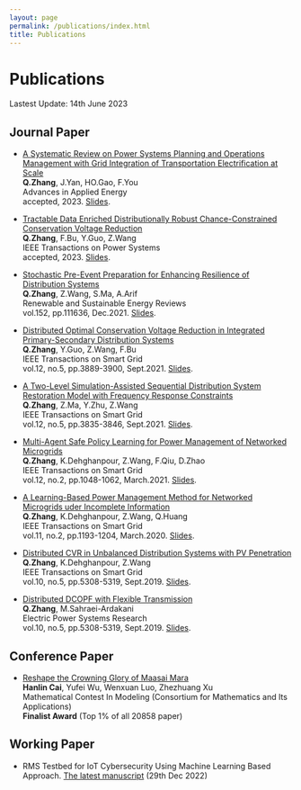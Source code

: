 ```yaml
---
layout: page
permalink: /publications/index.html
title: Publications
---
```


# Publications

Lastest Update: 14th June 2023

## Journal Paper
- [A Systematic Review on Power Systems Planning and Operations Management with Grid Integration of Transportation Electrification at Scale](https://QZZ2023.github.io/mypaper/ADAPEN_EV_1.pdf)<br>**Q.Zhang**, J.Yan, HO.Gao, F.You<br>Advances in Applied Energy<br>accepted, 2023. [Slides](https://caihanlin.com/mypaper/slides/2023-ICAROB-Pre.pdf).

- [Tractable Data Enriched Distributionally Robust Chance-Constrained Conservation Voltage Reduction](https://QZZ2023.github.io/mypaper/TPWRS_CVR_3.pdf)<br>**Q.Zhang**, F.Bu, Y.Guo, Z.Wang<br>IEEE Transactions on Power Systems<br>accepted, 2023. [Slides](https://caihanlin.com/mypaper/slides/2023-ICAROB-Pre.pdf).

- [Stochastic Pre-Event Preparation for Enhancing Resilience of Distribution Systems](https://QZZ2023.github.io/mypaper/RSER_RES_1.pdf)<br>**Q.Zhang**, Z.Wang, S.Ma, A.Arif<br>Renewable and Sustainable Energy Reviews<br>vol.152, pp.111636, Dec.2021. [Slides](https://caihanlin.com/mypaper/slides/2023-ICAROB-Pre.pdf).

- [Distributed Optimal Conservation Voltage Reduction in Integrated Primary-Secondary Distribution Systems](https://QZZ2023.github.io/mypaper/TSG_CVR_2.pdf)<br>**Q.Zhang**, Y.Guo, Z.Wang, F.Bu<br>IEEE Transactions on Smart Grid<br>vol.12, no.5, pp.3889-3900, Sept.2021. [Slides](https://caihanlin.com/mypaper/slides/2023-ICAROB-Pre.pdf).

- [A Two-Level Simulation-Assisted Sequential Distribution System Restoration Model with Frequency Response Constraints](https://QZZ2023.github.io/mypaper/TSG_RES_2.pdf)<br>**Q.Zhang**, Z.Ma, Y.Zhu, Z.Wang<br>IEEE Transactions on Smart Grid<br>vol.12, no.5, pp.3835-3846, Sept.2021. [Slides](https://caihanlin.com/mypaper/slides/2023-ICAROB-Pre.pdf).

- [Multi-Agent Safe Policy Learning for Power Management of Networked Microgrids](https://QZZ2023.github.io/mypaper/TSG_RL_2.pdf)<br>**Q.Zhang**, K.Dehghanpour, Z.Wang, F.Qiu, D.Zhao<br>IEEE Transactions on Smart Grid<br>vol.12, no.2, pp.1048-1062, March.2021. [Slides](https://caihanlin.com/mypaper/slides/2023-ICAROB-Pre.pdf).

- [A Learning-Based Power Management Method for Networked Microgrids uder Incomplete Information](https://QZZ2023.github.io/mypaper/TSG_RL_1.pdf)<br>**Q.Zhang**, K.Dehghanpour, Z.Wang, Q.Huang<br>IEEE Transactions on Smart Grid<br>vol.11, no.2, pp.1193-1204, March.2020. [Slides](https://caihanlin.com/mypaper/slides/2023-ICAROB-Pre.pdf).

- [Distributed CVR in Unbalanced Distribution Systems with PV Penetration](https://QZZ2023.github.io/mypaper/TSG_CVR_1.pdf)<br>**Q.Zhang**, K.Dehghanpour, Z.Wang<br>IEEE Transactions on Smart Grid<br>vol.10, no.5, pp.5308-5319, Sept.2019. [Slides](https://caihanlin.com/mypaper/slides/2023-ICAROB-Pre.pdf).

- [Distributed DCOPF with Flexible Transmission](https://QZZ2023.github.io/mypaper/EPSR_DCOPF.pdf)<br>**Q.Zhang**, M.Sahraei-Ardakani<br>Electric Power Systems Research<br>vol.10, no.5, pp.5308-5319, Sept.2019. [Slides](https://caihanlin.com/mypaper/slides/2023-ICAROB-Pre.pdf).


## Conference Paper

- [Reshape the Crowning Glory of Maasai Mara](https://caihanlin.com/mypaper/modeling/202302COMAP.pdf)<br>**Hanlin Cai**, Yufei Wu, Wenxuan Luo, Zhezhuang Xu<br>Mathematical Contest In Modeling (Consortium for Mathematics and Its Applications)<br>**Finalist Award** (Top 1% of all 20858 paper)

## Working Paper

- RMS Testbed for IoT Cybersecurity Using Machine Learning Based Approach. [The latest manuscript](https://caihanlin.com/mypaper/202210camb.pdf) (29th Dec 2022)
